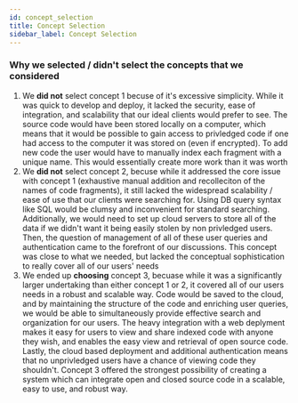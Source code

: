 ```yaml
---
id: concept_selection
title: Concept Selection
sidebar_label: Concept Selection
---
```


### Why we selected / didn't select the concepts that we considered
1. We <b>did not</b> select concept 1 becuse of it's excessive simplicity. While it was quick to develop and deploy, it lacked the security, ease of integration, and scalability that our ideal clients would prefer to see. The source code would have been stored locally on a computer, which means that it would be possible to gain access to privledged code if one had access to the computer it was stored on (even if encrypted). To add new code the user would have to manually index each fragment with a unique name. This would essentially create more work than it was worth
2. We <b>did not</b> select concept 2, becuse while it addressed the core issue with concept 1 (exhaustive manual addition and recolleciton of the names of code fragments), it still lacked the widespread scalability / ease of use that our clients were searching for. Using DB query syntax like SQL would be clumsy and inconvenient for standard searching. Additionally, we would need to set up cloud servers to store all of the data if we didn't want it being easily stolen by non privledged users. Then, the question of management of all of these user queries and authentication came to the forefront of our discussions. This concept was close to what we needed, but lacked the conceptual sophistication to really cover all of our users' needs
3. We ended up <b>choosing</b> concept 3, becuase while it was a significantly larger undertaking than either concept 1 or 2, it covered all of our users needs in a robust and scalable way. Code would be saved to the cloud, and by maintaining the structure of the code and enriching user queries, we would be able to simultaneously provide effective search and organization for our users. The heavy integration with a web deplyment makes it easy for users to view and share indexed code with anyone they wish, and enables the easy view and retrieval of open source code. Lastly, the cloud based deployment and additional authentication means that no unprivledged users have a chance of viewing code they shouldn't. Concept 3 offered the strongest possibility of creating a system which can integrate open and closed source code in a scalable, easy to use, and robust way. 